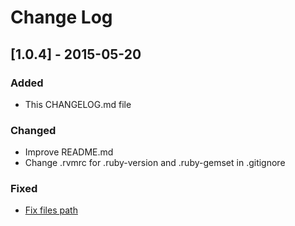 # Change Log

## [1.0.4] - 2015-05-20

### Added
- This CHANGELOG.md file

### Changed
- Improve README.md
- Change .rvmrc for .ruby-version and .ruby-gemset in .gitignore

### Fixed
- [Fix files path ](https://github.com/javiervidal/isic/pull/1)